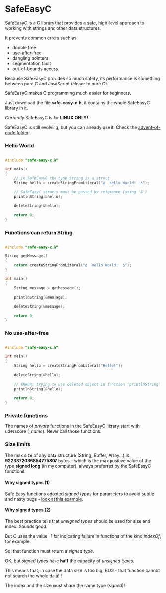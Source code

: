 # SafeEasyC 

SafeEasyC is a C library that provides a safe, high-level approach to working with strings and other data structures. 

It prevents common errors such as
- double free
- use-after-free
- dangling pointers
- segmentation fault
- out-of-bounds access
<!-- - using a non-initialized variable -->

Because SafeEasyC provides so much safety, its performance is something between pure C and JavaScript (closer to pure C).

SafeEasyC makes C programming much easier for beginners.

Just download the file **safe-easy-c.h**, it contains the whole SafeEasyC library in it.

*Currently* SafeEasyC is for **LINUX ONLY!**

SafeEasyC is still evolving, but you can already use it. Check the [advent-of-code folder](advent-of-code).

### Hello World

~~~ C

#include "safe-easy-c.h"

int main()
{
    // in SafeEasyC the type String is a struct
    String hello = createStringFromLiteral("∆  Hello World!  ∆"); 
    
    // SafeEasyC structs must be passed by reference (using '&')
    printlnString(&hello); 

    deleteString(&hello);
    
    return 0;
}
~~~ 

### Functions can return String

~~~ C

#include "safe-easy-c.h"

String getMessage()
{
    return createStringFromLiteral("∆  Hello World!  ∆");
}

int main()
{
    String message = getMessage();
    
    printlnString(&message); 

    deleteString(&message);
    
    return 0;
}
~~~ 

### No use-after-free <!-- in SafeEasyC functions -->

~~~ C

#include "safe-easy-c.h"

int main()
{
    String hello = createStringFromLiteral("Hello!");
       
    deleteString(&hello);
    
    // ERROR: trying to use deleted object in function 'printlnString'
    printlnString(&hello);
    
    return 0;
}
~~~

### Private functions

The names of *private* functions in the SafeEasyC library start with uderscore (*_name*). Never call those functions.

### Size limits

The max size of any data structure (String, Buffer, Array...) is **9223372036854775807** bytes - which is the max positive value of the type **signed long** (in my computer), always preferred by the SafeEasyC functions.

#### Why signed types (1)

Safe Easy functions adopted *signed types* for parameters to avoid subtle and nasty bugs - [look at this example](examples/why-signed-parameters.c).

#### Why signed types (2)

The best practice tells that *unsigned types* should be used for size and index. Sounds good. 

But C uses the value -1 for indicating failure in functions of the kind *indexOf*, for example. 

So, that function must return a *signed type*. 

OK, but *signed types* have **half** the capacity of *unsigned types*. 

This means that, in case the data size is too big: BUG - that function cannot not search the whole data!!!

The index and the size must share the same type (*signed*)! 

